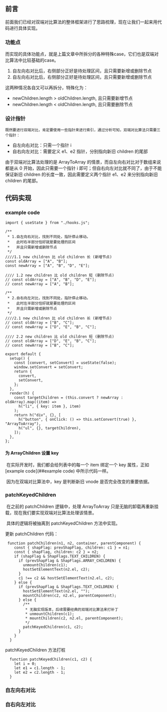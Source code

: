 ## 前言

​	前面我们已经对双端对比算法的整体框架进行了思路梳理，现在让我们一起来用代码进行具体实现。

### 功能点

​	而实现的具体功能点，就是上篇文章中所拆分的各种特殊case，它们也是双端对比算法中比较基础的case。

1. 自左向右对比后，右侧部分正好是待处理区间，且只需要新增或删除节点
2. 自左向右对比后，右侧部分正好是待处理区间，且只需要新增或删除节点

这两种情况各自又可以再拆分，特殊化为：

* newChildren.length > oldChildren.length, 且只需要新增节点
* newChildren.length < oldChildren.length, 且只需要删除节点

### 设计指针

 	既然要进行双端对比，肯定要使用一些指针来进行索引，通过分析可知，双端对比算法只需要三个指针：

* 自左向右对比：只需一个指针 i
* 自右向左对比：需要定义 e1、e2 指针，分别指向新旧 children 的尾部

由于双端对比算法处理的是 ArrayToArray 的情景，而自左向右对比对于数组来说都是从 0 开始，因此只需要一个指针 i 即可；但自右向左对比就不同了，由于不能保证新旧 children 的长度一致，因此需要定义两个指针 e1、e2 来分别指向新旧 children 的尾部。

## 代码实现

### example code

```
import { useState } from "./hooks.js";

/**
 * 1.自左向右对比，找到不同处，指针停止移动。
 *   此时右半部分恰好就是要处理的区间
 *   并且只需新增或删除节点
 */
////1.1 new children 比 old children 长 (新增节点)
const oldArray = ["A", "B"];
const newArray = ["A", "B", "D", "E"];

//// 1.2 new children 比 old children 短 (删除节点)
// const oldArray = ["A", "B", "D", "E"];
// const newArray = ["A", "B"];

/**
 * 2.自右向左对比，找到不同处，指针停止移动。
 *   此时左半部分恰好就是要处理的区间
 *   并且只需新增或删除节点
 */
////2.1 new children 比 old children 长 (新增节点)
// const oldArray = ["B", "C"];
// const newArray = ["D", "E", "B", "C"];

//// 2.2 new children 比 old children 短 (删除节点)
// const oldArray = ["D", "E", "B", "C"];
// const newArray = ["B", "C"];

export default {
  setup() {
    const [convert, setConvert] = useState(false);
    window.setConvert = setConvert;
    return {
      convert,
      setConvert,
    };
  },
  render(h) {
    const targetChildren = (this.convert ? newArray : oldArray).map((item) =>
      h("li", { key: item }, item)
    );
    return h("div", {}, [
      h("button", { onClick: () => this.setConvert(true) }, "ArrayToArray"),
      h("ul", {}, targetChildren),
    ]);
  },
};
```

#### 为 ArrayChildren 设置 key

​	在实际开发时，我们都会给列表中的每一个 item 绑定一个 key 属性，正如 [example code](##example code) 中所示代码一样。

​	因为在双端对比算法中，key 是判断新旧 vnode 是否完全改变的重要依据。

### patchKeyedChildren

​	在之前的 patchChildren 逻辑中，处理 ArrayToArray 只是无脑的卸载再重新挂载，现在我们要实现双端对比算法处理该情景。

​	具体的逻辑将被抽离到 patchKeyedChildren 方法中实现。

更新 <span id='patchKeyedChildren_patchChildren'>patchChildren</span> 代码：

```
 function patchChildren(n1, n2, container, parentComponent) {
    const { shapFlag: prevShapFlag, children: c1 } = n1;
    const { shapFlag, children: c2 } = n2;
    if (shapFlag & ShapFlags.TEXT_CHILDREN) {
      if (prevShapFlag & ShapFlags.ARRAY_CHILDREN) {
        unmountChildren(c1);
        hostSetElementText(n2.el, c2);
      }
      c1 !== c2 && hostSetElementText(n2.el, c2);
    } else {
      if (prevShapFlag & ShapFlags.TEXT_CHILDREN) {
        hostSetElementText(n2.el, "");
        mountChildren(c2, n2.el, parentComponent);
      } else {
        /**
         * 无脑实现版本，后续需要经典的双端对比算法来打补丁
         * unmountChildren(c1);
         * mountChildren(c2, n2.el, parentComponent);
         */
        patchKeyedChildren(c1, c2);
      }
    }
  }
```

<span id='patchKeyedChildren'>patchKeyedChildren</span> 方法打桩

```
  function patchKeyedChildren(c1, c2) {
    let i = 0;
    let e1 = c1.length - 1;
    let e2 = c2.length - 1;
  }
```

### 自左向右对比

### 自右向左对比